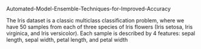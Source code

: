 Automated-Model-Ensemble-Techniques-for-Improved-Accuracy

The Iris dataset is a classic multiclass classification problem, where we have 50 samples from each of three species of Iris flowers (Iris setosa, Iris virginica, and Iris versicolor). Each sample is described by 4 features: sepal length, sepal width, petal length, and petal width
